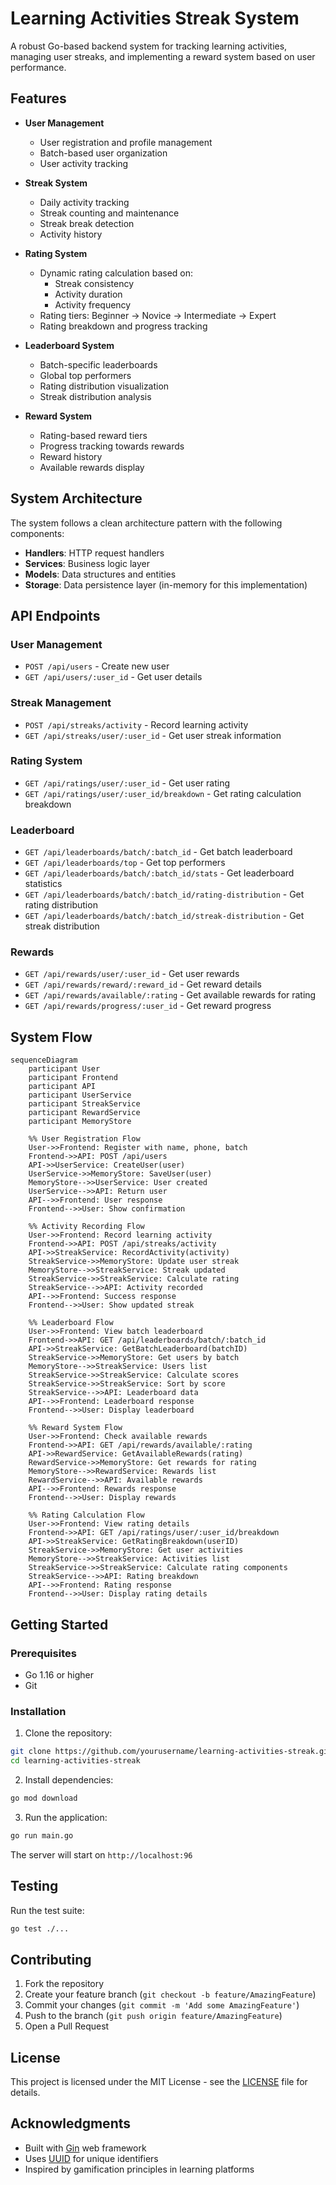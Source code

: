 # Learning Activities Streak System

A robust Go-based backend system for tracking learning activities, managing user streaks, and implementing a reward system based on user performance.

## Features

- **User Management**
  - User registration and profile management
  - Batch-based user organization
  - User activity tracking

- **Streak System**
  - Daily activity tracking
  - Streak counting and maintenance
  - Streak break detection
  - Activity history

- **Rating System**
  - Dynamic rating calculation based on:
    - Streak consistency
    - Activity duration
    - Activity frequency
  - Rating tiers: Beginner → Novice → Intermediate → Expert
  - Rating breakdown and progress tracking

- **Leaderboard System**
  - Batch-specific leaderboards
  - Global top performers
  - Rating distribution visualization
  - Streak distribution analysis

- **Reward System**
  - Rating-based reward tiers
  - Progress tracking towards rewards
  - Reward history
  - Available rewards display

## System Architecture

The system follows a clean architecture pattern with the following components:

- **Handlers**: HTTP request handlers
- **Services**: Business logic layer
- **Models**: Data structures and entities
- **Storage**: Data persistence layer (in-memory for this implementation)

## API Endpoints

### User Management
- `POST /api/users` - Create new user
- `GET /api/users/:user_id` - Get user details

### Streak Management
- `POST /api/streaks/activity` - Record learning activity
- `GET /api/streaks/user/:user_id` - Get user streak information

### Rating System
- `GET /api/ratings/user/:user_id` - Get user rating
- `GET /api/ratings/user/:user_id/breakdown` - Get rating calculation breakdown

### Leaderboard
- `GET /api/leaderboards/batch/:batch_id` - Get batch leaderboard
- `GET /api/leaderboards/top` - Get top performers
- `GET /api/leaderboards/batch/:batch_id/stats` - Get leaderboard statistics
- `GET /api/leaderboards/batch/:batch_id/rating-distribution` - Get rating distribution
- `GET /api/leaderboards/batch/:batch_id/streak-distribution` - Get streak distribution

### Rewards
- `GET /api/rewards/user/:user_id` - Get user rewards
- `GET /api/rewards/reward/:reward_id` - Get reward details
- `GET /api/rewards/available/:rating` - Get available rewards for rating
- `GET /api/rewards/progress/:user_id` - Get reward progress

## System Flow

```mermaid
sequenceDiagram
    participant User
    participant Frontend
    participant API
    participant UserService
    participant StreakService
    participant RewardService
    participant MemoryStore

    %% User Registration Flow
    User->>Frontend: Register with name, phone, batch
    Frontend->>API: POST /api/users
    API->>UserService: CreateUser(user)
    UserService->>MemoryStore: SaveUser(user)
    MemoryStore-->>UserService: User created
    UserService-->>API: Return user
    API-->>Frontend: User response
    Frontend-->>User: Show confirmation

    %% Activity Recording Flow
    User->>Frontend: Record learning activity
    Frontend->>API: POST /api/streaks/activity
    API->>StreakService: RecordActivity(activity)
    StreakService->>MemoryStore: Update user streak
    MemoryStore-->>StreakService: Streak updated
    StreakService->>StreakService: Calculate rating
    StreakService-->>API: Activity recorded
    API-->>Frontend: Success response
    Frontend-->>User: Show updated streak

    %% Leaderboard Flow
    User->>Frontend: View batch leaderboard
    Frontend->>API: GET /api/leaderboards/batch/:batch_id
    API->>StreakService: GetBatchLeaderboard(batchID)
    StreakService->>MemoryStore: Get users by batch
    MemoryStore-->>StreakService: Users list
    StreakService->>StreakService: Calculate scores
    StreakService->>StreakService: Sort by score
    StreakService-->>API: Leaderboard data
    API-->>Frontend: Leaderboard response
    Frontend-->>User: Display leaderboard

    %% Reward System Flow
    User->>Frontend: Check available rewards
    Frontend->>API: GET /api/rewards/available/:rating
    API->>RewardService: GetAvailableRewards(rating)
    RewardService->>MemoryStore: Get rewards for rating
    MemoryStore-->>RewardService: Rewards list
    RewardService-->>API: Available rewards
    API-->>Frontend: Rewards response
    Frontend-->>User: Display rewards

    %% Rating Calculation Flow
    User->>Frontend: View rating details
    Frontend->>API: GET /api/ratings/user/:user_id/breakdown
    API->>StreakService: GetRatingBreakdown(userID)
    StreakService->>MemoryStore: Get user activities
    MemoryStore-->>StreakService: Activities list
    StreakService->>StreakService: Calculate rating components
    StreakService-->>API: Rating breakdown
    API-->>Frontend: Rating response
    Frontend-->>User: Display rating details
```

## Getting Started

### Prerequisites

- Go 1.16 or higher
- Git

### Installation

1. Clone the repository:
```bash
git clone https://github.com/yourusername/learning-activities-streak.git
cd learning-activities-streak
```

2. Install dependencies:
```bash
go mod download
```

3. Run the application:
```bash
go run main.go
```

The server will start on `http://localhost:96`

## Testing

Run the test suite:
```bash
go test ./...
```

## Contributing

1. Fork the repository
2. Create your feature branch (`git checkout -b feature/AmazingFeature`)
3. Commit your changes (`git commit -m 'Add some AmazingFeature'`)
4. Push to the branch (`git push origin feature/AmazingFeature`)
5. Open a Pull Request

## License

This project is licensed under the MIT License - see the [LICENSE](LICENSE) file for details.

## Acknowledgments

- Built with [Gin](https://github.com/gin-gonic/gin) web framework
- Uses [UUID](https://github.com/google/uuid) for unique identifiers
- Inspired by gamification principles in learning platforms